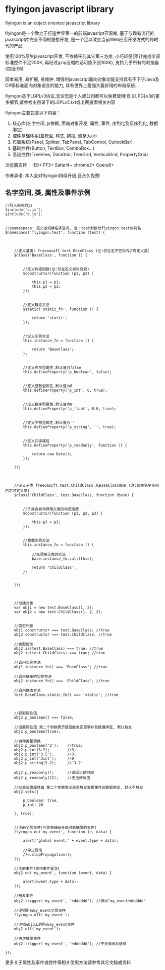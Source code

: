 flyingon javascript library
========

flyingon is an object oriented javascript library

flyingon是一个致力于打造世界第一的前端javasript开源库, 基于与现有流行的javascript库完全不同的思想开发, 是一个足以改变当前Web应用开发方式的跨时代的产品

使用100%原生javascript开发, 不依赖任何其它第三方库, 小巧轻便(预计完成全部标准控件不足200K, 再经过gzip压缩的话可能不到100K), 支持几乎所有的浏览器(包括IE6)

简单易用, 易扩展, 易维护, 增强的javascript面向对象功能支持具有不下于Java及C#等标准面向对象语言的能力, 具有世界上最强大最好用的布局系统... 


flyingon基于LGPLv3协议,无论您是个人或公司都可以免费使用!有关LPGLv3的更多细节,请参考主目录下的LGPLv3.txt或上网搜索相关内容


flyingon主要包含以下内容：

1. 核心库(名字空间, js依赖, 面向对象开发, 属性, 事件, 序列化及反序列化, 数据绑定)
2. 控件基础体系(盒模型, 样式, 拖拉, 调整大小)
3. 布局系统(Panel, Splitter, TabPanel, TabControl, OutlookBar)
4. 基础控件(Button, TextBox, ComboBox...)
5. 高级控件(TreeView, DataGrid, TreeGrid, VerticalGrid, PropertyGrid)


浏览器支持：
IE6+
FF3+
Safari4+
chrome2+
Opera9+



作者承诺: 本人会对flyingon持续升级,且永久免费!




名字空间, 类, 属性及事件示例
-----------------------------------

    //引入相关的js
    $include('a.js');
    $include('b.js');


    //$namespace: 定义或切换名字空间, 注：test参数为flyingon.test的别名
    $namespace('flyingon.test', function (test) {



        //定义基类: freeoasoft.test.BaseClass (注:仅在名字空间内才可定义类)
        $class('BaseClass', function () {


            //定义构造函数(注:仅在定义类时有效)
            $constructor(function (p1, p2) {

                this.p1 = p1;
                this.p2 = p2;
            });


            //定义静态方法
            $static('static_fn', function () {

                return 'static';
            });


            //定义实例方法
            this.instance_fn = function () {

                return 'BaseClass';
            };


            //定义布尔型属性,默认值为false
            this.defineProperty('p_boolean', false);


            //定义整数型属性,默认值为0
            this.defineProperty('p_int', 0, true);


            //定义数字型属性,默认值为0
            this.defineProperty('p_float', 0.0, true);


            //定义字符型属性,默认值为''
            this.defineProperty('p_string', '', true);


            //定义只读属性
            this.defineProperty('p_readonly', function () {

                return new Date();
            });

        });



        //定义子类 freeoasoft.test.ChildClass 从BaseClass继承 (注:仅在名字空间内才可定义类)
        $class('ChildClass', test.BaseClass, function (base) {


            //子类会自动调用父类的构造函数
            $constructor(function (p1, p2, p3) {

                this.p3 = p3;
            });


            //重载实例方法
            this.instance_fn = function () {

                //先调用父类的方法
                base.instance_fn.call(this);

                return 'ChildClass';
            };


        });



        //创建对象
        var obj1 = new test.BaseClass(1, 2);
        var obj2 = new test.ChildClass(1, 2, 3);


        //类型判断
        obj1.constructor === test.BaseClass; //true
        obj2.constructor === test.ChildClass; //true

        //类型检测
        obj2.is(test.BaseClass) === true; //true
        obj2.is(test.ChildClass) === true; //true

        //调用实例方法
        obj1.instance_fn() === 'BaseClass'; //true

        //调用继承的实例方法
        obj2.instance_fn() === 'ChildClass'; //true

        //调用静态方法
        test.BaseClass.static_fn() === 'static'; //true



        //获取属性值
        obj2.p_boolean() === false;    

        //设置属性值 第二个参数表示是否触发变更事件及数据绑定, 默认触发
        obj2.p_boolean(true);

        //自动类型转换
        obj2.p_boolean('2');    //true;
        obj2.p_int(3.2);        //3;
        obj2.p_int('3.5');      //3;
        obj2.p_int('3int');     //0
        obj2.p_string(3.2);     //'3.2'

        obj2.p_readonly();      //返回当前时间
        obj2.p_readonly(12);    //无法修改值

        //批量设置属性值 第二个参数表示是否触发变更事件及数据绑定, 默认不触发
        obj2.sets({

            p_boolean: true,
            p_int: 20

        }, true);


        //注册全局事件(可优先捕获任意对象触发的事件)
        flyingon.on('my_event', function (e, data) {
            
            alert('global event:' + event.type + data);
            
            //停止冒泡
            //e.stopPropagation();
        });

        //注册事件(支持事件冒泡)
        obj2.on('my_event', function (event, data) {

            alert(event.type + data);
        });

        //触发事件
        obj2.trigger('my_event', '+dddddd'); //弹出"my_event+dddddd"

        //注销所有my_event全局事件
        flyingon.off('my_event');

        //注销obj3上的所有my_event事件
        obj2.off('my_event');

        //再次触发事件
        obj2.trigger('my_event', '+dddddd'); //不会弹出对话框
    
    });
    


更多关于属性及事件或控件等相关使用方法请参考其它文档或资料


